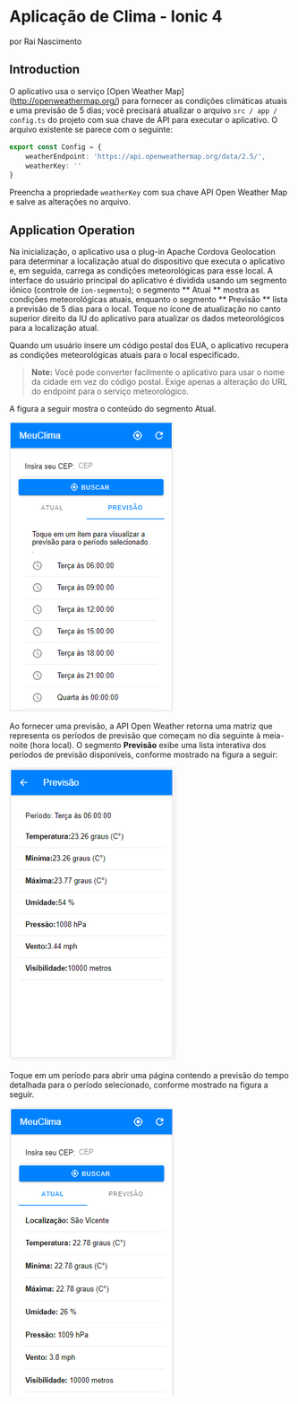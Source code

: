 # Aplicação de Clima - Ionic 4

por Rai Nascimento

## Introduction

O aplicativo usa o serviço [Open Weather Map] (http://openweathermap.org/) para fornecer as condições climáticas atuais e uma previsão de 5 dias; você precisará atualizar o arquivo `src / app / config.ts` do projeto com sua chave de API para executar o aplicativo. O arquivo existente se parece com o seguinte:

```TypeScript
export const Config = {
    weatherEndpoint: 'https://api.openweathermap.org/data/2.5/',
    weatherKey: ''
}
```

Preencha a propriedade `weatherKey` com sua chave API Open Weather Map e salve as alterações no arquivo.

## Application Operation

Na inicialização, o aplicativo usa o plug-in Apache Cordova Geolocation para determinar a localização atual do dispositivo que executa o aplicativo e, em seguida, carrega as condições meteorológicas para esse local. A interface do usuário principal do aplicativo é dividida usando um segmento iônico (controle de `íon-segmento`); o segmento ** Atual ** mostra as condições meteorológicas atuais, enquanto o segmento ** Previsão ** lista a previsão de 5 dias para o local. Toque no ícone de atualização no canto superior direito da IU do aplicativo para atualizar os dados meteorológicos para a localização atual.

Quando um usuário insere um código postal dos EUA, o aplicativo recupera as condições meteorológicas atuais para o local especificado.

> **Note:** Você pode converter facilmente o aplicativo para usar o nome da cidade em vez do código postal. Exige apenas a alteração do URL do endpoint para o serviço meteorológico. 

A figura a seguir mostra o conteúdo do segmento Atual.

![Tela Principal da Aplicação](screenshots/loc_atual.png)

Ao fornecer uma previsão, a API Open Weather retorna uma matriz que representa os períodos de previsão que começam no dia seguinte à meia-noite (hora local). O segmento **Previsão** exibe uma lista interativa dos períodos de previsão disponíveis, conforme mostrado na figura a seguir:

![Lista da Previsão de tempo](screenshots/previsao_dia_semana.png)

Toque em um período para abrir uma página contendo a previsão do tempo detalhada para o período selecionado, conforme mostrado na figura a seguir.

![Detalhes da previsão do tempo](screenshots/previsao_semanal.png)
